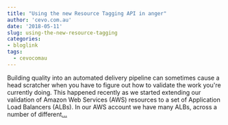 ```yaml
---
title: "Using the new Resource Tagging API in anger"
author: 'cevo.com.au'
date: '2018-05-11'
slug: using-the-new-resource-tagging
categories:
- bloglink
tags:
  - cevocomau
---
```


Building quality into an automated delivery pipeline can sometimes cause a head scratcher when you have to figure out how to validate the work you're currently doing. This happened recently as we started extending our validation of Amazon Web Services (AWS) resources to a set of Application Load Balancers (ALBs). In our AWS account we have many ALBs, across a number of different[... <i class="fas fa-external-link-alt"></i>](https://cevo.com.au/post/2018-05-10-aws-resource-tagging-api/)

